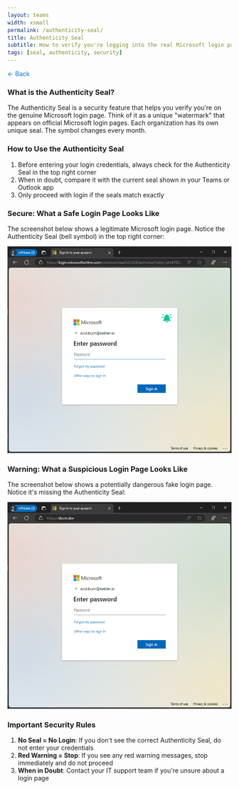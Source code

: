 ```yaml
---
layout: teams
width: xsmall
permalink: /authenticity-seal/
title: Authenticity Seal
subtitle: How to verify you're logging into the real Microsoft login page
tags: [seal, authenticity, security]
---
```


<a href="javascript:history.back()" style="color: #0078d4; cursor: pointer; text-decoration: none !important; border-bottom: none !important; box-shadow: none !important;">&#8592; Back</a>

### What is the Authenticity Seal?
The Authenticity Seal is a security feature that helps you verify you're on the genuine Microsoft login page. Think of it as a unique "watermark" that appears on official Microsoft login pages. Each organization has its own unique seal. The symbol changes every month.

### How to Use the Authenticity Seal
1. Before entering your login credentials, always check for the Authenticity Seal in the top right corner
2. When in doubt, compare it with the current seal shown in your Teams or Outlook app
3. Only proceed with login if the seals match exactly

### Secure: What a Safe Login Page Looks Like
The screenshot below shows a legitimate Microsoft login page. Notice the Authenticity Seal (bell symbol) in the top right corner:

![Correct Seal](/assets/img/docs/microsoft-seal.png)

### Warning: What a Suspicious Login Page Looks Like
The screenshot below shows a potentially dangerous fake login page. Notice it's missing the Authenticity Seal:

![Incorrect Seal](/assets/img/docs/microsoft-seal-incorrect.png)

### Important Security Rules
1. **No Seal = No Login**: If you don't see the correct Authenticity Seal, do not enter your credentials
2. **Red Warning = Stop**: If you see any red warning messages, stop immediately and do not proceed
3. **When in Doubt**: Contact your IT support team if you're unsure about a login page